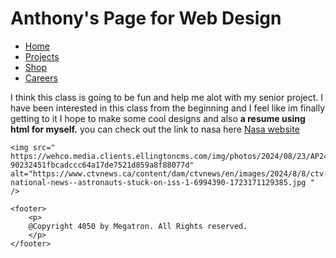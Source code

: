 <html>
<head>
    <meta charset="UTF-8" />
    <title>title</title>
</head>
<body>
    <h1>
        Anthony's Page for Web Design 
    </h1>
    <nav>
        <ul>
            <li><a href = '#'> Home</a></li>
            <li><a href = '#'> Projects</a></li>
            <li><a href = '#'> Shop</a></li>
            <li><a href = '#'> Careers</a></li>
        </ul>
    </nav>
    <p>
        I think this class is going to be fun and help me alot with my senior project.
        I have been interested in this class from the beginning and I feel like im finally getting to it 
        I hope to make some cool designs and also <strong>a resume using html for myself.</strong> you can check out the 
        link to nasa here <a href="https://www.nasa.gov"> Nasa website</a>
    </p>

    <img src=" https://wehco.media.clients.ellingtoncms.com/img/photos/2024/08/23/AP24221564224357_t800.jpg?90232451fbcadccc64a17de7521d859a8f88077d"
    alt="https://www.ctvnews.ca/content/dam/ctvnews/en/images/2024/8/8/ctv-national-news--astronauts-stuck-on-iss-1-6994390-1723171129385.jpg " />
    
    <footer>
        <p> 
        @Copyright 4050 by Megatron. All Rights reserved.
        </p>
    </footer>
</body>
</html>
